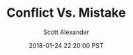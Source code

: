 ---
layout: podcast
title: "Conflict Vs. Mistake"
author: Scott Alexander
description: https://slatestarcodex.com/2018/01/24/conflict-vs-mistake/
date: 2018-01-24 22:20:00 PST
length: 3735176
duration: 934
guid: conflict-vs-mistake
---